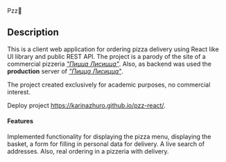Pzz🍕

## Description

This is a client web application for ordering pizza delivery using React like UI library and public REST API.
The project is a parody of the site of a commercial pizzeria [_"Пицца Лисицца"_](https://pzz.by/).
Also, as backend was used the **production** server of [_"Пицца Лисицца"_](https://pzz.by/api/v1/).

The project created exclusively for academic purposes, no commercial interest.

Deploy project https://karinazhuro.github.io/pzz-react/.

#### Features

Implemented functionality for displaying the pizza menu, displaying the basket, a form for filling in personal data for delivery.
A live search of addresses.
Also, real ordering in a pizzeria with delivery.